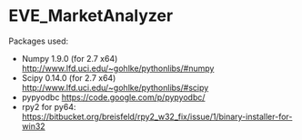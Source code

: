 EVE_MarketAnalyzer
==================

Packages used:
* Numpy 1.9.0 (for 2.7 x64) http://www.lfd.uci.edu/~gohlke/pythonlibs/#numpy
* Scipy 0.14.0 (for 2.7 x64) http://www.lfd.uci.edu/~gohlke/pythonlibs/#scipy
* pypyodbc https://code.google.com/p/pypyodbc/
* rpy2 for py64: https://bitbucket.org/breisfeld/rpy2_w32_fix/issue/1/binary-installer-for-win32
